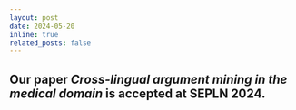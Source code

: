 ```yaml
---
layout: post
date: 2024-05-20
inline: true
related_posts: false
---
```


## Our paper <i>Cross-lingual argument mining in the medical domain</i> is accepted at SEPLN 2024.
